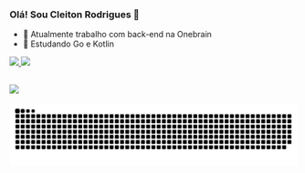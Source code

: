 ### Olá! Sou Cleiton Rodrigues 👋

- 🔭 Atualmente trabalho com back-end na Onebrain
- 🌱 Estudando Go e Kotlin


<div>
  <a href="https://github.com/macedont">
  <img height="180em" src="https://github-readme-stats.vercel.app/api?username=macedont&show_icons=true&theme=dark&include_all_commits=true&count_private=true"/>
  <img height="180em" src="https://github-readme-stats.vercel.app/api/top-langs/?username=macedont&layout=compact&langs_count=7&theme=dark"/>
</div>
  
  ##
  
  <div> 
  <a href="https://www.linkedin.com/in/cleitonr" target="_blank"><img src="https://img.shields.io/badge/-LinkedIn-%230077B5?style=for-the-badge&logo=linkedin&logoColor=white" target="_blank"></a> 
 
  ![Snake animation](https://github.com/macedont/macedont/blob/output/github-contribution-grid-snake.svg)
 
</div>
